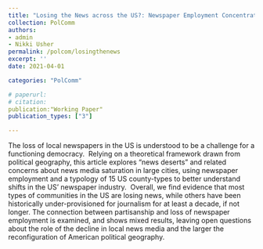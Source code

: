 ```yaml
---
title: "Losing the News across the US?: Newspaper Employment Concentration, News Deserts, and Implications for Political Geography"
collection: PolComm
authors: 
- admin
- Nikki Usher
permalink: /polcom/losingthenews
excerpt: ''
date: 2021-04-01

categories: "PolComm"

# paperurl: 
# citation:
publication:"Working Paper"
publication_types: ["3"]

---
```


The loss of local newspapers in the US is understood to be a challenge for a functioning democracy.  Relying on a theoretical framework drawn from political geography, this article explores “news deserts” and related concerns about news media saturation in large cities, using newspaper employment and a typology of 15 US county-types to better understand shifts in the US’ newspaper industry.  Overall, we find evidence that most types of communities in the US are losing news, while others have been historically under-provisioned for journalism for at least a decade, if not longer. The connection between partisanship and loss of newspaper employment is examined, and shows mixed results, leaving open questions about the role of the decline in local news media and the larger the reconfiguration of American political geography.  
